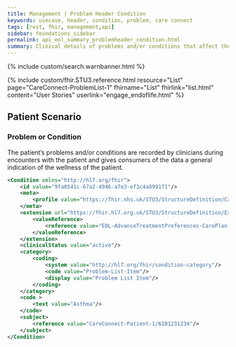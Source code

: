 ```yaml
---
title: Management | Problem Header Condition
keywords: usecase, header, condition, problem, care connect
tags: [rest, fhir, management,api]
sidebar: foundations_sidebar
permalink: api_eol_summary_problemheader_condition.html
summary: Clinical details of problems and/or conditions that affect the patient.
---
```

{% include custom/search.warnbanner.html %}

{% include custom/fhir.STU3.reference.html resource="List" page="CareConnect-ProblemList-1" fhirname="List" fhirlink="list.html" content="User Stories" userlink="engage_endoflife.html" %}

## Patient Scenario ##


### Problem or Condition ###

The patient’s problems and/or conditions are recorded by clinicians during encounters with the patient and gives consumers of the data a general indication of the wellness of the patient. 


```xml
<Condition xmlns="http://hl7.org/fhir">
	<id value="9fa0541c-67a2-4946-a7e3-ef3c4a8991f1"/>
	<meta>
		<profile value="https://fhir.nhs.uk/STU3/StructureDefinition/CareConnect-ProblemHeaer-Condition-1"/>
	</meta>
	<extension url="https://fhir.hl7.org.uk/STU3/StructureDefinition/Extension-CareConnect-RelatedClinicalContent-1">
		<valueReference>
			<reference value="EOL-AdvanceTreatmentPreferences-CarePlan-1/41e7045d-f5a0-4650-be70-536134858fd2"/>
		</valueReference>
	</extension>
	<clinicalStatus value="active"/>
	<category>
		<coding>
			<system value="http://hl7.org/fhir/condition-category"/>
			<code value="Problem-List-Item"/>
			<display value="Problem List Item"/>
		</coding>
	</category>
	<code >
		<text value="Asthma"/>
	</code>
	<subject>
		<reference value="CareConnect-Patient-1/6101231234"/>
	</subject>
</Condition>
```